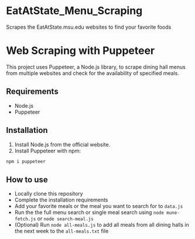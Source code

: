# EatAtState_Menu_Scraping
Scrapes the EatAtState.msu.edu websites to find your favorite foods

# Web Scraping with Puppeteer

This project uses Puppeteer, a Node.js library, to scrape dining hall menus from multiple websites and check for the availability of specified meals.

## Requirements

- Node.js
- Puppeteer

## Installation

1. Install Node.js from the official website.
2. Install Puppeteer with npm:

```bash
npm i puppeteer
```

## How to use

- Locally clone this repository
- Complete the installation requirements
- Add your favorite meals or the meal you want to search for to ```data.js```
- Run the the full menu search or single meal search using ```node mune-fetch.js``` or ```node search-meal.js```
- (Optional) Run ```node all-meals.js``` to add all meals from all dining halls in the next week to the ```all-meals.txt``` file